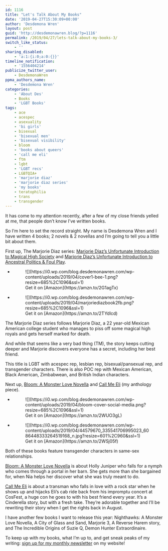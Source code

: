 ```yaml
---
id: 1116
title: "Let's Talk About My Books"
date: '2019-04-27T15:30:09+00:00'
author: 'Desdemona Wren'
layout: post
guid: 'http://desdemonawren.blog/?p=1116'
permalink: /2019/04/27/lets-talk-about-my-books-3/
switch_like_status:
    - ''
sharing_disabled:
    - 'a:1:{i:0;a:0:{}}'
timeline_notification:
    - '1556404214'
publicize_twitter_user:
    - DesdemonaWren
ppma_authors_name:
    - 'Desdemona Wren'
categories:
    - 'About Des'
    - Books
    - 'LGBT Books'
tags:
    - ace
    - acespec
    - asexuality
    - 'bi girls'
    - bisexual
    - 'bisexual men'
    - 'bisexual visibility'
    - bloom
    - 'books about queers'
    - 'call me eli'
    - ftm
    - lgbt
    - 'LGBT recs'
    - LGBTQIA+
    - 'marjorie diaz'
    - 'marjorie diaz series'
    - 'my books'
    - teratophilia
    - trans
    - transgender
---
```


It has come to my attention recently, after a few of my close friends yelled at me, that people don’t know I’ve written books.

So I’m here to set the record straight. My name is Desdemona Wren and I have written 4 books; 2 novels &amp; 2 novellas and I’m going to tell you a little bit about them.

First up, The Marjorie Diaz series: [Marjorie Diaz’s Unfortunate Introduction to Magical High Society](https://amzn.to/2UooF6g) and [Marjorie Diaz’s Unfortunate Introduction to Ancestral Politics &amp; Foul Play](https://amzn.to/2WVeNOp).

- <figure>![](https://i0.wp.com/blog.desdemonawren.com/wp-content/uploads/2019/04/cover1-bee-1.png?resize=685%2C1096&ssl=1)<figcaption>Get it on [Amazon](https://amzn.to/2G1agTx)</figcaption></figure>
- <figure>![](https://i0.wp.com/blog.desdemonawren.com/wp-content/uploads/2019/04/marjoriediazbook2fb.png?resize=685%2C1096&ssl=1)<figcaption>Get it on [Amazon](https://amzn.to/2TYdlcd)</figcaption></figure>

The Marjorie Diaz series follows Marjorie Diaz, a 22 year-old Mexican American college student who manages to piss off some magical high royals and gets herself marked for death.

And while that seems like a very bad thing (TM), the story keeps cutting deeper and Marjorie discovers everyone has a secret, including her best friend.

This title is LGBT with acespec rep, lesbian rep, bisexual/pansexual rep, and transgender characters. There is also POC rep with Mexican American, Black American, Zimbabwean, and British Indian characters.

Next up, [Bloom: A Monster Love Novella](https://amzn.to/2D2cQYN) and [Call Me Eli](https://amzn.to/2YW74RZ) (my anthology piece).

- <figure>![](https://i0.wp.com/blog.desdemonawren.com/wp-content/uploads/2019/04/bloom-cover-social-media.png?resize=685%2C1096&ssl=1)<figcaption>Get it on [Amazon](https://amzn.to/2WUO3gL)</figcaption></figure>
- <figure>![](https://i0.wp.com/blog.desdemonawren.com/wp-content/uploads/2019/04/44579670_335541706995023_6086448333264519168_n.jpg?resize=601%2C960&ssl=1)<figcaption>Get it on [Amazon](https://amzn.to/2WSj05f)</figcaption></figure>

Both of these books feature transgender characters in same-sex relationships.

[Bloom: A Monster Love Novella](https://www.amazon.com/gp/product/B07B4SLH9S/ref=as_li_qf_asin_il_tl?ie=UTF8&tag=myblog7709-20&creative=9325&linkCode=as2&creativeASIN=B07B4SLH9S&linkId=901dce1d75c4ce5b6f70416a496e6c08) is about Holly Juniper who falls for a nymph who comes through a portal in her barn. She gets more than she bargained for, when Nia helps her discover what she was truly meant to do.

[Call Me Eli](https://www.amazon.com/gp/product/B07JYW83WY/ref=as_li_qf_asin_il_tl?ie=UTF8&tag=myblog7709-20&creative=9325&linkCode=as2&creativeASIN=B07JYW83WY&linkId=bb7a06fa2250b8218ba3dd5e1ba84a32) is about a transman who falls in love with a rock star when he shows up and hijacks Eli’s cab ride back from his impromptu concert at CosFest, a huge con he goes to with his best friend every year. It’s a Cinderella story, but with a fresh take. They’re adorable together and I’ll be rewriting their story when I get the rights back in August.

I have another few books I want to release this year: Nighthawks: A Monster Love Novella, A City of Glass and Sand, Marjorie 3, A Reverse Harem story, and The Incredible Origins of Suzie Q, Demon Hunter Extraordinaire.

To keep up with my books, what I’m up to, and get sneak peaks of my writing: [sign up for my monthly newsletter](https://desdemonawren.com) on my website!